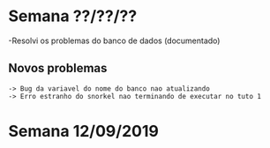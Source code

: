 # Semana ??/??/??
-Resolvi os problemas do banco de dados (documentado)
  ## Novos problemas
    -> Bug da variavel do nome do banco nao atualizando
    -> Erro estranho do snorkel nao terminando de executar no tuto 1

# Semana 12/09/2019


